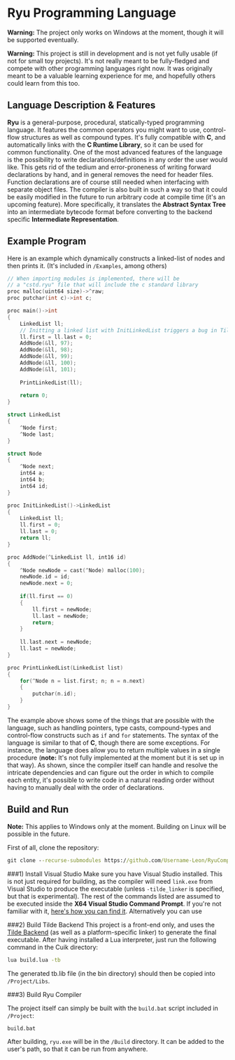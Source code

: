 # Ryu Programming Language

**Warning:** The project only works on Windows at the moment, though it will be supported eventually.

**Warning:** This project is still in development and is not yet fully usable (if not for small toy projects). It's not really meant to be fully-fledged and compete with other programming languages right now. It was originally meant to be a valuable learning experience for me, and hopefully others could learn from this too.

## Language Description & Features

**Ryu** is a general-purpose, procedural, statically-typed programming language. It features the common operators you might want to use, control-flow structures as well as compound types. It's fully compatible with **C**, and automatically links with the **C Runtime Library**, so it can be used for common functionality. One of the most advanced features of the language is the possibility to write declarations/definitions in any order the user would like. This gets rid of the tedium and error-proneness of writing forward declarations by hand, and in general removes the need for header files. Function declarations are of course still needed when interfacing with separate object files. The compiler is also built in such a way so that it could be easily modified in the future to run arbitrary code at compile time (it's an upcoming feature). More specifically, it translates the **Abstract Syntax Tree** into an intermediate bytecode format before converting to the backend specific **Intermediate Representation**.

## Example Program

Here is an example which dynamically constructs a linked-list of nodes and then prints it. (It's included in `/Examples`, among others)

```c 
// When importing modules is implemented, there will be
// a "cstd.ryu" file that will include the c standard library
proc malloc(uint64 size)->^raw;
proc putchar(int c)->int c;

proc main()->int
{
    LinkedList ll;
    // Initting a linked list with InitLinkedList triggers a bug in Tilde Backend.
    ll.first = ll.last = 0;
    AddNode(&ll, 97);
    AddNode(&ll, 98);
    AddNode(&ll, 99);
    AddNode(&ll, 100);
    AddNode(&ll, 101);
    
    PrintLinkedList(ll);
    
    return 0;
}

struct LinkedList
{
    ^Node first;
    ^Node last;
}

struct Node
{
    ^Node next;
    int64 a;
    int64 b;
    int64 id;
}

proc InitLinkedList()->LinkedList
{
    LinkedList ll;
    ll.first = 0;
    ll.last = 0;
    return ll;
}

proc AddNode(^LinkedList ll, int16 id)
{
    ^Node newNode = cast(^Node) malloc(100);
    newNode.id = id;
    newNode.next = 0;
    
    if(ll.first == 0)
    {
        ll.first = newNode;
        ll.last = newNode;
        return;
    }
    
    ll.last.next = newNode;
    ll.last = newNode;
}

proc PrintLinkedList(LinkedList list)
{
    for(^Node n = list.first; n; n = n.next)
    {
        putchar(n.id);
    }
}
```

The example above shows some of the things that are possible with the language, such as handling pointers, type casts, compound-types and control-flow constructs such as `if` and `for` statements. The syntax of the language is similar to that of **C**, though there are some exceptions. For instance, the language does allow you to return multiple values in a single procedure (**note:** It's not fully implemented at the moment but it is set up in that way). As shown, since the compiler itself can handle and resolve the intricate dependencies and can figure out the order in which to compile each entity, it's possible to write code in a natural reading order without having to manually deal with the order of declarations.

## Build and Run

**Note:** This applies to Windows only at the moment. Building on Linux will be possible in the future.

First of all, clone the repository:
```bat 
git clone --recurse-submodules https://github.com/Username-Leon/RyuCompiler
```

###1) Install Visual Studio
Make sure you have Visual Studio installed. This is not just required for building, as the compiler will need `link.exe` from Visual Studio to produce the executable (unless `-tilde_linker` is specified, but that is experimental). The rest of the commands listed are assumed to be executed inside the **X64 Visual Studio Command Prompt**. If you're not familiar with it, [here's how you can find it](https://learn.microsoft.com/en-us/visualstudio/ide/reference/command-prompt-powershell?view=vs-2022). Alternatively you can use

###2) Build Tilde Backend 
This project is a front-end only, and uses the [Tilde Backend](https://github.com/RealNeGate/Cuik) (as well as a platform-specific linker) to generate the final executable.
After having installed a Lua interpreter, just run the following command in the Cuik directory:

```bat 
lua build.lua -tb
```

The generated tb.lib file (in the bin directory) should then be copied into `/Project/Libs`.

###3) Build Ryu Compiler

The project itself can simply be built with the `build.bat` script included in `/Project`:
```bat 
build.bat
```

After building, `ryu.exe` will be in the `/Build` directory. It can be added to the user's path, so that it can be run from anywhere.